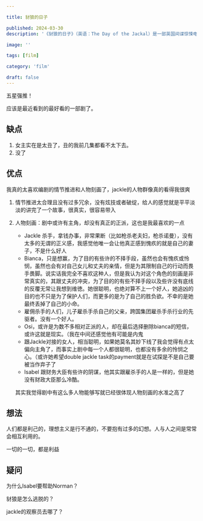 ```yaml
---

title: 豺狼的日子

published: 2024-03-30
description: '《豺狼的日子》（英语：The Day of the Jackal）是一部英国间谍惊悚电视系列剧，改编自弗雷德里克·福赛思的1971年小说。剧集由罗南·班尼特担任主创，克里斯托弗·霍尔监制，埃迪·雷德梅尼及拉什纳·林奇主演。剧集第一季2024年11月于天空大西洋台开播，美国于孔雀串流播出。同月，该剧获第二季续订。'

image: ''

tags: [film]

category: 'film'

draft: false 
---
```


五星强推！

应该是最近看到的最好看的一部剧了。

## 缺点

1. 女主实在是太丑了，丑的我前几集都看不太下去。
1. 没了

## 优点

我真的太喜欢编剧的情节推进和人物刻画了，jackle的人物群像真的看得我很爽

1. 情节推进太合理且没有过多冗余，没有炫技或者破绽，给人的感觉就是平平淡淡的讲完了一个故事，很真实，很容易带入

2. 人物刻画：剧中或许有主角，却没有真正的正派，这也是我最喜欢的一点

   + Jackle 杀手，拿钱办事，非常果断（比如枪杀老夫妇，枪杀诺曼），没有太多的无谓的正义感，我感觉他唯一会让他真正感到愧疚的就是自己的妻子，不是什么好人
   + Bianca，只是想赢，为了目的有些许的不择手段，虽然也会有愧疚或怜悯，虽然也会有对自己女儿和丈夫的亲情，但是为其限制自己的行动而畏手畏脚。说实话我完全不喜欢这种人，但是我认为对这个角色的刻画是非常真实的，其跟丈夫的冲突，为了目的的有些不择手段以及些许没有底线的反覆无常让我想到维徳。她很聪明，也绝对算不上一个好人，她追凶的目的也不只是为了保护人们，而更多的是为了自己的胜负欲。不幸的是她最终丢掉了自己的小命。
   + 雇佣杀手的人们，儿子雇杀手杀自己的父亲，跨国集团雇杀手杀行业的先驱者。没有一个好人。
   + Osi，或许是为数不多相对正派的人，却在最后选择删除bianca的短信，或许这就是现实。（我在中间还感觉他有可能是内鬼
   + 跟Jackle对接的女人，相当聪明，如果她莫名其妙下线了我会觉得有点太偏向主角了，而事实上剧中每一个人都很聪明，也都没有多余的怜悯之心。（或许她希望double jackle task的payment就是在试探是不是自己要被当作弃子了
   + Isabel 跟财务大臣有些许的阴谋，他其实跟雇杀手的人是一样的，但是她没有财政大臣那么冷酷。

   其实我觉得剧中有这么多人物能够写就已经很体现人物刻画的水准之高了

## 想法

人们都是利己的，理想主义是行不通的，不要抱有过多的幻想。人与人之间是常常会相互利用的。

一切的一切，都是利益

## 疑问

为什么Isabel要帮助Norman？

豺狼是怎么逃脱的？

jackle的观察员去哪了？


